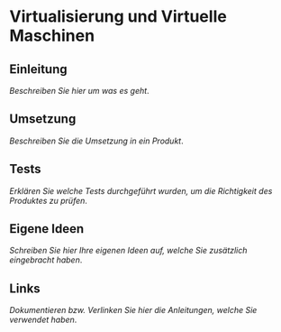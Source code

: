 # Virtualisierung und Virtuelle Maschinen

## Einleitung

*Beschreiben Sie hier um was es geht*.

## Umsetzung

*Beschreiben Sie die Umsetzung in ein Produkt*.

## Tests

*Erklären Sie welche Tests durchgeführt wurden, um die Richtigkeit des Produktes zu prüfen*.

## Eigene Ideen

*Schreiben Sie hier Ihre eigenen Ideen auf, welche Sie zusätzlich eingebracht haben*.

## Links

*Dokumentieren bzw. Verlinken Sie hier die Anleitungen, welche Sie verwendet haben*.
